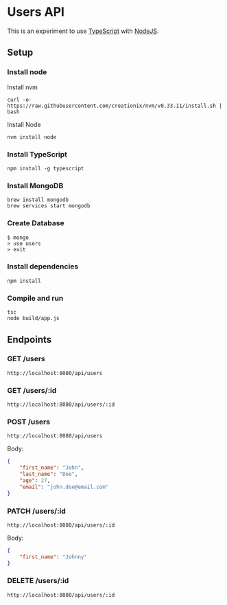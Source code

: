 # Users API

This is an experiment to use [TypeScript](https://github.com/Microsoft/TypeScript) with [NodeJS](https://github.com/nodejs/node).

## Setup

### Install node

Install nvm

```shell
curl -o- https://raw.githubusercontent.com/creationix/nvm/v0.33.11/install.sh | bash
```

Install Node

```shell
nvm install node
```

### Install TypeScript

```shell
npm install -g typescript
```

### Install MongoDB

```shell
brew install mongodb
brew services start mongodb
```

### Create Database
```shell
$ mongo
> use users
> exit
```

### Install dependencies
```shell
npm install
```

### Compile and run
```
tsc
node build/app.js
```

## Endpoints

### GET /users

```
http://localhost:8080/api/users
```

### GET /users/:id

```
http://localhost:8080/api/users/:id
```

### POST /users

```
http://localhost:8080/api/users
```

Body:

```json
{
    "first_name": "John",
    "last_name": "Doe",
    "age": 27,
    "email": "john.doe@email.com"
}
```

### PATCH /users/:id

```
http://localhost:8080/api/users/:id
```

Body:

```json
{
    "first_name": "Johnny"
}
```

### DELETE /users/:id

```
http://localhost:8080/api/users/:id
```
